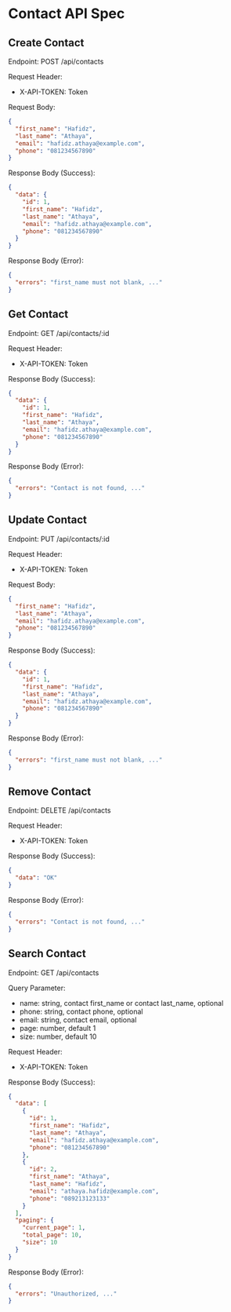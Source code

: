 # Contact API Spec

## Create Contact

Endpoint: POST /api/contacts

Request Header:
- X-API-TOKEN: Token

Request Body:

```json
{
  "first_name": "Hafidz",
  "last_name": "Athaya",
  "email": "hafidz.athaya@example.com",
  "phone": "081234567890"
}
```

Response Body (Success):

```json
{
  "data": {
    "id": 1,
    "first_name": "Hafidz",
    "last_name": "Athaya",
    "email": "hafidz.athaya@example.com",
    "phone": "081234567890"
  }
}
```

Response Body (Error):

```json
{
  "errors": "first_name must not blank, ..."
}
```

## Get Contact

Endpoint: GET /api/contacts/:id

Request Header:
- X-API-TOKEN: Token

Response Body (Success):

```json
{
  "data": {
    "id": 1,
    "first_name": "Hafidz",
    "last_name": "Athaya",
    "email": "hafidz.athaya@example.com",
    "phone": "081234567890"
  }
}
```

Response Body (Error):

```json
{
  "errors": "Contact is not found, ..."
}
```

## Update Contact

Endpoint: PUT /api/contacts/:id

Request Header:
- X-API-TOKEN: Token

Request Body:

```json
{
  "first_name": "Hafidz",
  "last_name": "Athaya",
  "email": "hafidz.athaya@example.com",
  "phone": "081234567890"
}
```

Response Body (Success):

```json
{
  "data": {
    "id": 1,
    "first_name": "Hafidz",
    "last_name": "Athaya",
    "email": "hafidz.athaya@example.com",
    "phone": "081234567890"
  }
}
```

Response Body (Error):

```json
{
  "errors": "first_name must not blank, ..."
}
```

## Remove Contact

Endpoint: DELETE /api/contacts

Request Header:
- X-API-TOKEN: Token

Response Body (Success):

```json
{
  "data": "OK"
}
```

Response Body (Error):

```json
{
  "errors": "Contact is not found, ..."
}
```

## Search Contact

Endpoint: GET /api/contacts

Query Parameter: 
- name: string, contact first_name or contact last_name, optional
- phone: string, contact phone, optional
- email: string, contact email, optional
- page: number, default 1
- size: number, default 10

Request Header:
- X-API-TOKEN: Token

Response Body (Success):

```json
{
  "data": [
    {
      "id": 1,
      "first_name": "Hafidz",
      "last_name": "Athaya",
      "email": "hafidz.athaya@example.com",
      "phone": "081234567890"
    },
    {
      "id": 2,
      "first_name": "Athaya",
      "last_name": "Hafidz",
      "email": "athaya.hafidz@example.com",
      "phone": "089213123133"
    }
  ],
  "paging": {
    "current_page": 1,
    "total_page": 10,
    "size": 10
  }
}
```

Response Body (Error):

```json
{
  "errors": "Unauthorized, ..."
}
```